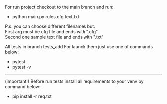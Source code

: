 For run project checkout to the main branch
and run:

- python main.py rules.cfg text.txt

P.s. you can choose different filenames
but: <br>
First arg must be cfg file and ends with ".cfg"<br>
Second one sample text file and ends with ".txt"

All tests in branch tests_add
For launch them just use one of commands below:

- pytest
- pytest -v

----

(important!) Before run tests install all requirements to your venv by command below:

- pip install -r req.txt